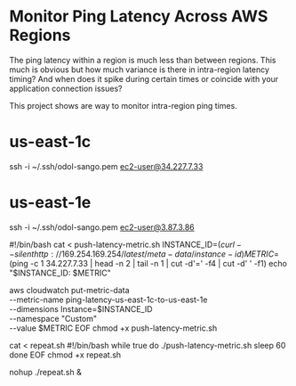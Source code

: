 # Monitor Ping Latency Across AWS Regions

The ping latency within a region is much less than between regions. This much is obvious but how much variance is there in intra-region latency timing? And when does it spike during certain times or coincide with your application connection issues?

This project shows are way to monitor intra-region ping times.

# us-east-1c
ssh -i ~/.ssh/odol-sango.pem ec2-user@34.227.7.33

# us-east-1e
ssh -i ~/.ssh/odol-sango.pem ec2-user@3.87.3.86

#!/bin/bash
cat <<EOF > push-latency-metric.sh
  INSTANCE_ID=$(curl --silent http://169.254.169.254/latest/meta-data/instance-id)
  METRIC=$(ping -c 1 34.227.7.33 | head -n 2 | tail -n 1 | cut -d'=' -f4 | cut -d' ' -f1)
  echo "$INSTANCE_ID: $METRIC"

  aws cloudwatch put-metric-data \
    --metric-name ping-latency-us-east-1c-to-us-east-1e \
    --dimensions Instance=$INSTANCE_ID \
    --namespace "Custom" \
    --value $METRIC
EOF
chmod +x push-latency-metric.sh

cat <<EOF > repeat.sh
#!/bin/bash
while true
do
 ./push-latency-metric.sh
 sleep 60
done
EOF
chmod +x repeat.sh

nohup ./repeat.sh &
